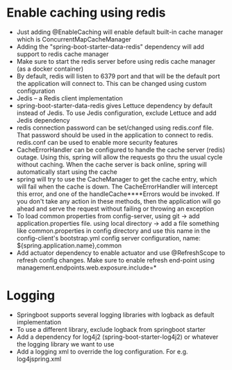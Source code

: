 # Enable caching using redis
* Just adding @EnableCaching will enable default built-in cache manager which is ConcurrentMapCacheManager
* Adding the "spring-boot-starter-data-redis" dependency will add support to redis cache manager
* Make sure to start the redis server before using redis cache manager (as a docker container)
* By default, redis will listen to 6379 port and that will be the default port the application will connect to. This can be changed using custom configuration
* Jedis – a Redis client implementation
* spring-boot-starter-data-redis gives Lettuce dependency by default instead of Jedis. To use Jedis configuration, exclude Lettuce and add Jedis dependency
* redis connection password can be set/changed using redis.conf file. That password should be used in the application to connect to redis. redis.conf can be used to enable more security features
* CacheErrorHandler can be configured to handle the cache server (redis) outage. Using this, spring will allow the requests go thru the usual cycle without caching. When the cache server is back online, spring will automatically start using the cache
* spring will try to use the CacheManager to get the cache entry, which will fail when the cache is down. The CacheErrorHandler will intercept this error, and one of the handleCache****Errors would be invoked. If you don't take any action in these methods, then the application will go ahead and serve the request without failing or throwing an exception
* To load common properties from config-server, using git -> add application.properties file. using local directory -> add a file something like common.properties in config directory and use this name in the config-client's bootstrap.yml config server configuration, name: ${spring.application.name},common
* Add actuator dependency to enable actuator and use @RefreshScope to refresh config changes. Make sure to enable refresh end-point using management.endpoints.web.exposure.include=*

# Logging
- Springboot supports several logging libraries with logback as default implementation
- To use a different library, exclude logback from springboot starter
- Add a dependency for log4j2 (spring-boot-starter-log4j2) or whatever the logging library we want to use
- Add a logging xml to override the log configuration. For e.g. log4jspring.xml